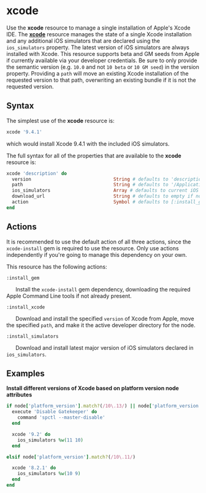 xcode
=====

Use the **xcode** resource to manage a single installation of Apple's Xcode IDE.
The [**xcode**](https://github.com/Microsoft/macos-cookbook/blob/master/resources/xcode.rb) resource manages the state of a single Xcode installation
and any additional iOS simulators that are declared using the `ios_simulators`
property. The latest version of iOS simulators are always installed with Xcode.
This resource supports beta and GM seeds from Apple if currently available via
your developer credentials. Be sure to only provide the semantic version (e.g.
`10.0` and not `10 beta` or `10 GM seed`) in the version property. Providing a
`path` will move an existing Xcode installation of the requested version to that
path, overwriting an existing bundle if it is not the requested version.


Syntax
------

The simplest use of the **xcode** resource is:

```ruby
xcode '9.4.1'
```

which would install Xcode 9.4.1 with the included iOS simulators.

The full syntax for all of the properties that are available to the **xcode**
resource is:

```ruby
xcode 'description' do
  version                              String # defaults to 'description' if not specified
  path                                 String # defaults to '/Applications/Xcode.app' if not specified
  ios_simulators                       Array # defaults to current iOS simulators if not specified
  download_url                         String # defaults to empty if not specified
  action                               Symbol # defaults to [:install_gem, :install_xcode, :install_simulators] if not specified
end
```

Actions
-------
It is recommended to use the default action of all three actions, since the
`xcode-install` gem is required to use the resource. Only use actions independently
if you're going to manage this dependency on your own.

This resource has the following actions:

`:install_gem`

&nbsp;&nbsp;&nbsp;&nbsp;&nbsp;&nbsp;Install the `xcode-install` gem dependency,
downloading the required Apple Command Line tools if not already present.

`:install_xcode`

&nbsp;&nbsp;&nbsp;&nbsp;&nbsp;&nbsp;Download and install the specified `version`
of Xcode from Apple, move the specified `path`, and make it the active developer
directory for the node.

`:install_simulators`

&nbsp;&nbsp;&nbsp;&nbsp;&nbsp;&nbsp;Download and install latest major version
of iOS simulators declared in `ios_simulators`.

Examples
--------

**Install different versions of Xcode based on platform version node attributes**

```ruby
if node['platform_version'].match?(/10\.13/) || node['platform_version'].match?(/10\.12/)
  execute 'Disable Gatekeeper' do
    command 'spctl --master-disable'
  end

  xcode '9.2' do
    ios_simulators %w(11 10)
  end

elsif node['platform_version'].match?(/10\.11/)

  xcode '8.2.1' do
    ios_simulators %w(10 9)
  end
end
```
